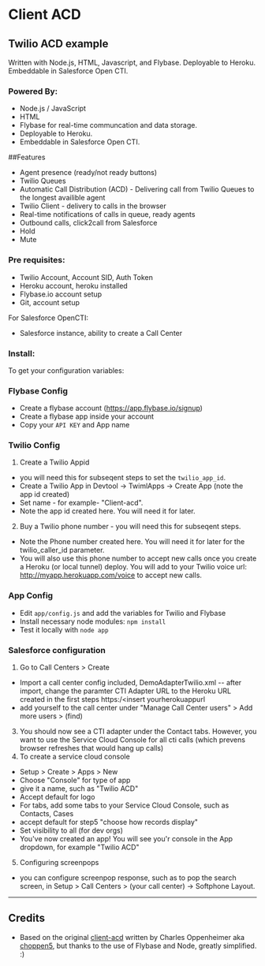 Client ACD
==========

## Twilio ACD example

Written with Node.js, HTML, Javascript, and Flybase.  Deployable to Heroku. Embeddable in Salesforce Open CTI.

### Powered By:

- Node.js / JavaScript
- HTML
- Flybase for real-time communcation and data storage.
- Deployable to Heroku.
- Embeddable in Salesforce Open CTI.

##Features

- Agent presence (ready/not ready buttons)
- Twilio Queues
- Automatic Call Distribution (ACD) - Delivering call from Twilio Queues to the longest availible agent
- Twilio Client - delivery to calls in the browser
- Real-time notifications of calls in queue, ready agents
- Outbound calls, click2call from Salesforce
- Hold
- Mute

### Pre requisites:

- Twilio Account, Account SID, Auth Token
- Heroku account, heroku installed
- Flybase.io account setup
- Git, account setup

For Salesforce OpenCTI:
- Salesforce instance, ability to create a Call Center 

### Install:

To get your configuration variables:

### Flybase Config
- Create a flybase account (https://app.flybase.io/signup)
- Create a flybase app inside your account
- Copy your `API KEY` and App name

### Twilio Config
1. Create a Twilio Appid 
  - you will need this for subseqent steps to set the `twilio_app_id`.
  - Create a Twilio App in Devtool -> TwimlApps -> Create App (note the app id created)
  - Set name - for example-  "Client-acd".    
  - Note the app id created here. You will need it for later.  

2. Buy a Twilio phone number - you will need this for subseqent steps.
  - Note the Phone number created here. You will need it for later for the twilio_caller_id parameter.
  - You will also use this phone number to accept new calls once you create a Heroku (or local tunnel) deploy. You will add to your Twilio voice url: http://myapp.herokuapp.com/voice to accept new calls.

### App Config

- Edit `app/config.js` and add the variables for Twilio and Flybase
- Install necessary node modules: `npm install`
- Test it locally with `node app`

### Salesforce configuration ###
1. Go to Call Centers >  Create
  - Import a call center config included, DemoAdapterTwilio.xml
  -- after import, change the paramter CTI Adapter URL to the Heroku URL created in the first steps https:/<insert yourherokuappurl
  - add yourself to the call center under "Manage Call Center users" > Add more users > (find)
3. You should now see a CTI adapter under the Contact tabs.  However, you want to use the Service Cloud Console for all cti calls (which prevens browser refreshes that would hang up calls)
4. To create a service cloud console
  - Setup > Create > Apps > New
  - Choose "Console" for type of app
  - give it a name, such as "Twilio ACD"
  - Accept default for logo 
  - For tabs, add some tabs to your Service Cloud Console, such as Contacts, Cases
  - accept default for step5 "choose how records display"
  - Set visibility to all (for dev orgs)
  - You've now created an app!  You will see you'r console in the App dropdown, for example "Twilio ACD"

5.  Configuring screenpops
  - you can configure screenpop response, such as to pop the search screen, in Setup > Call Centers >  (your call center) -> Softphone Layout.  

---

## Credits

- Based on the original [client-acd](https://github.com/choppen5/client-acd) written by Charles Oppenheimer aka [choppen5](https://github.com/choppen5), but thanks to the use of Flybase and Node, greatly simplified. :)
